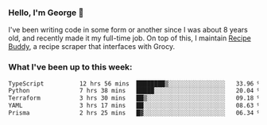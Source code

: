 ### Hello, I'm George 👋

I've been writing code in some form or another since I was about 8 years old, and recently made it my full-time job. On top of this, I maintain [Recipe Buddy](https://github.com/georgegebbett/recipe-buddy), a recipe scraper that interfaces with Grocy.  

<!--
**georgegebbett/georgegebbett** is a ✨ _special_ ✨ repository because its `README.md` (this file) appears on your GitHub profile.

Here are some ideas to get you started:

- 🔭 I’m currently working on ...
- 🌱 I’m currently learning ...
- 👯 I’m looking to collaborate on ...
- 🤔 I’m looking for help with ...
- 💬 Ask me about ...
- 📫 How to reach me: ...
- 😄 Pronouns: ...
- ⚡ Fun fact: ...
-->

### What I've been up to this week:
<!--START_SECTION:waka-->

```txt
TypeScript          12 hrs 56 mins  ████████▒░░░░░░░░░░░░░░░░   33.96 %
Python              7 hrs 38 mins   █████░░░░░░░░░░░░░░░░░░░░   20.04 %
Terraform           3 hrs 30 mins   ██▒░░░░░░░░░░░░░░░░░░░░░░   09.18 %
YAML                3 hrs 17 mins   ██░░░░░░░░░░░░░░░░░░░░░░░   08.63 %
Prisma              2 hrs 25 mins   █▓░░░░░░░░░░░░░░░░░░░░░░░   06.34 %
```

<!--END_SECTION:waka-->

